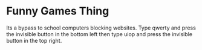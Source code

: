# Funny Games Thing
Its a bypass to school computers blocking websites.
Type qwerty and press the invisible button in the bottom left then type uiop and press the invisible button in the top right.